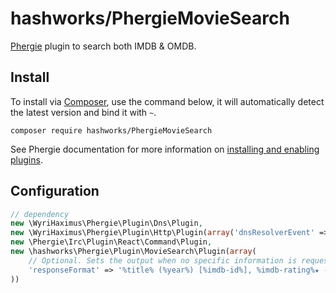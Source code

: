 # hashworks/PhergieMovieSearch

[Phergie](http://github.com/phergie/phergie-irc-bot-react/) plugin to search both IMDB & OMDB.

## Install

To install via [Composer](http://getcomposer.org/), use the command below, it will automatically detect the latest version and bind it with `~`.

```
composer require hashworks/PhergieMovieSearch
```

See Phergie documentation for more information on
[installing and enabling plugins](https://github.com/phergie/phergie-irc-bot-react/wiki/Usage#plugins).

## Configuration

```php
// dependency
new \WyriHaximus\Phergie\Plugin\Dns\Plugin,
new \WyriHaximus\Phergie\Plugin\Http\Plugin(array('dnsResolverEvent' => 'dns.resolver')),
new \Phergie\Irc\Plugin\React\Command\Plugin,
new \hashworks\Phergie\Plugin\MovieSearch\Plugin(array(
    // Optional. Sets the output when no specific information is requested.
    'responseFormat' => '%title% (%year%) [%imdb-id%], %imdb-rating%★ - %genre% - %plot%'
))
```
